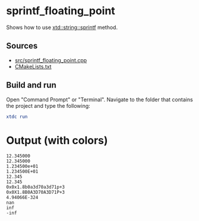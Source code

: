 # sprintf_floating_point

Shows how to use [xtd::string::sprintf](https://gammasoft71.github.io/xtd/reference_guides/latest/group__format__parse.html#ga0c65606fb81f84e4d9ea43002114d8de) method.

## Sources

* [src/sprintf_floating_point.cpp](src/sprintf_floating_point.cpp)
* [CMakeLists.txt](CMakeLists.txt)

## Build and run

Open "Command Prompt" or "Terminal". Navigate to the folder that contains the project and type the following:

```cmake
xtdc run
```

# Output (with colors)

```
12.345000
12.345000
1.234500e+01
1.234500E+01
12.345
12.345
0x0x1.8b0a3d70a3d71p+3
0x0X1.8B0A3D70A3D71P+3
4.94066E-324
nan
inf
-inf
```

